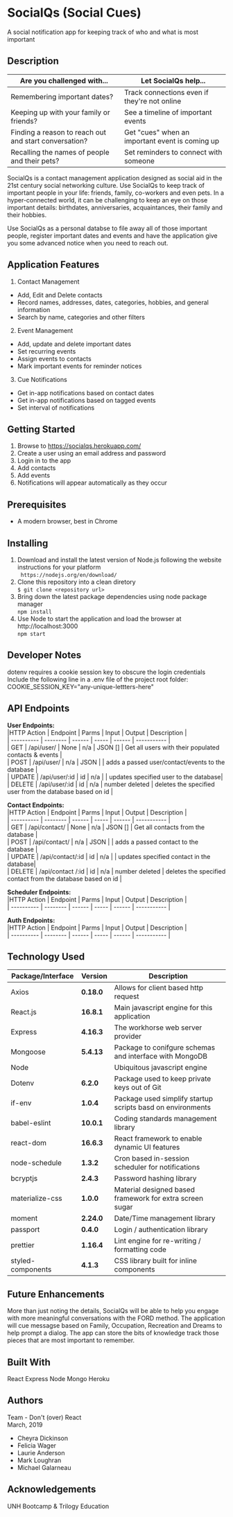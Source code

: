 # SocialQs (Social Cues)  
A social notification app for keeping track of who and what is most important  
  
## Description  
  
| Are you challenged with... | Let SocialQs help...  |  
| ----------------- | ------------------------------ |  
| Remembering important dates? | Track connections even if they're not online |  
| Keeping up with your family or friends? | See a timeline of important events |  
| Finding a reason to reach out and start conversation? | Get "cues" when an important event is coming up |   
| Recalling the names of people and their pets? | Set reminders to connect with someone |  
  
SocialQs is a contact management application designed as social aid in the 21st century social networking culture.  Use SocialQs 
to keep track of important people in your life:  friends, family, co-workers and even pets.  In a hyper-connected world, it can be 
challenging to keep an eye on those important details:  birthdates, anniversaries, acquaintances, their family and their hobbies.
  
Use SocialQs as a personal databse to file away all of those important people,  register important dates and events and have the application give you some advanced notice when you need to reach out.   

## Application Features    
1. Contact Management  
- Add, Edit and Delete contacts  
- Record names, addresses, dates, categories, hobbies, and general information  
- Search by name, categories and other filters   

2. Event Management  
- Add, update and delete important dates  
- Set recurring events   
- Assign events to contacts  
- Mark important events for reminder notices  

3. Cue Notifications
- Get in-app notifications based on contact dates
- Get in-app notifications based on tagged events
- Set interval of notifications  

## Getting Started  
1. Browse to https://socialqs.herokuapp.com/  
2. Create a user using an email address and password  
3. Login in to the app   
4. Add contacts  
5. Add events  
6. Notifications will appear automatically as they occur  

## Prerequisites
- A modern browser,  best in Chrome   

## Installing
1. Download and install the latest version of Node.js following the website instructions for your platform  
   ` https://nodejs.org/en/download/`   
2. Clone this repository into a clean diretory  
   `$ git clone <repository url>`  
3. Bring down the latest package dependencies using node package manager  
   `npm install`  
4. Use Node to start the application and load the browser at http://localhost:3000  
   `npm start`    

## Developer Notes  
dotenv  requires a cookie session key to obscure the login credentials  
Include the following line in a .env file of the project root folder:  
COOKIE_SESSION_KEY="any-unique-lettters-here"  

## API Endpoints

__User Endpoints:__  
|HTTP Action | Endpoint |  Parms | Input | Output | Description |  
| ---------- | -------- | ------ | ----- | ------ | ----------- |  
| GET        | /api/user/ | None         | n/a | JSON [] | Get all users with their populated contacts & events  |  
| POST       | /api/user/     | n/a | JSON  |  | adds a passed user/contact/events to the database   |  
| UPDATE     | /api/user/:id | id | n/a | | updates specified user to the database|  
| DELETE     | /api/user/:id | id | n/a | number deleted |  deletes the specified user from the database based on id |  
  
__Contact Endpoints:__  
|HTTP Action | Endpoint |  Parms | Input | Output | Description |  
| ---------- | -------- | ------ | ----- | ------ | ----------- |  
| GET        | /api/contact/ | None         | n/a | JSON [] | Get all contacts from the database  |  
| POST       | /api/contact/     | n/a | JSON  |  | adds a passed contact to the database   |  
| UPDATE     | /api/contact/:id | id | n/a | | updates specified contact in the database|  
| DELETE     | /api/contact /:id | id | n/a | number deleted |  deletes the specified contact from the database based on id |  
  
__Scheduler Endpoints:__  
|HTTP Action | Endpoint |  Parms | Input | Output | Description |  
| ---------- | -------- | ------ | ----- | ------ | ----------- |  
  
__Auth Endpoints:__  
|HTTP Action | Endpoint |  Parms | Input | Output | Description |  
| ---------- | -------- | ------ | ----- | ------ | ----------- |  

## Technology Used  
    
| Package/Interface | Version     | Description                                                              |  
| ----------------- | ----------- | ------------------------------------------------------------------------ |  
| Axios             | __0.18.0__  | Allows for client based http request                                     |   
| React.js          | __16.8.1__  | Main javascript engine for this application                              |  
| Express           | __4.16.3__  | The workhorse web server provider                                        |  
| Mongoose          | __5.4.13__  | Package to conifgure schemas and interface with MongoDB                  |  
| Node              |             | Ubiquitous javascript engine                                             |  
| Dotenv            | __6.2.0__   | Package used to keep private keys out of Git                             |  
| if-env            | __1.0.4__   | Package used simplify startup scripts basd on environments               |  
| babel-eslint      | __10.0.1__  | Coding standards management library                                      |  
| react-dom         | __16.6.3__  | React framework to enable dynamic UI features                            |  
| node-schedule     | __1.3.2__   | Cron based in-session scheduler for notifications                        |  
| bcryptjs          | __2.4.3__   | Password hashing library                                                 |  
| materialize-css   | __1.0.0__   | Material designed based framework for extra screen sugar                 |  
| moment            | __2.24.0__  | Date/Time management library                                             |  
| passport          | __0.4.0__   | Login / authentication library                                           |  
| prettier          | __1.16.4__  | Lint engine for re-writing / formatting code                             |  
| styled-components | __4.1.3__   | CSS library built for inline components                                  |  

## Future Enhancements
More than just noting the details,  SocialQs will be able to help you engage with more meaningful conversations with the FORD method.  The
application will cue messagse based on Family, Occupation, Recreation and Dreams to help prompt a dialog.  The app can store the bits of knowledge track those pieces that are most important to remember.
  
## Built With
React
Express
Node
Mongo
Heroku
   
## Authors  
Team - Don't (over) React  
March, 2019  
- Cheyra Dickinson  
- Felicia Wager   
- Laurie Anderson    
- Mark Loughran  
- Michael Galarneau  
  
## Acknowledgements
UNH Bootcamp & Trilogy Education  